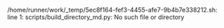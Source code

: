 /home/runner/work/_temp/5ec8f164-fef3-4455-afe7-9b4b7e338212.sh: line 1: scripts/build_directory_md.py: No such file or directory
